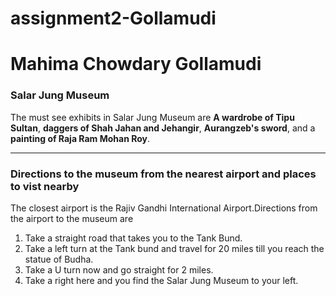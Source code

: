 # assignment2-Gollamudi
# Mahima Chowdary Gollamudi
### Salar Jung Museum

The must see exhibits in Salar Jung Museum are **A wardrobe of Tipu Sultan**, **daggers of Shah Jahan and Jehangir**, **Aurangzeb's sword**, and a **painting of Raja Ram Mohan Roy**.

---------------------------------------------------

### Directions to the museum from the nearest airport and places to vist nearby

The closest airport is the Rajiv Gandhi International Airport.Directions from the airport to the museum are
1. Take a straight road that takes you to the Tank Bund.
2. Take a left turn at the Tank bund and travel for 20 miles till you reach the statue of Budha.
3. Take a U turn now and go straight for 2 miles.
4. Take a right here and you find the Salar Jung Museum to your left.